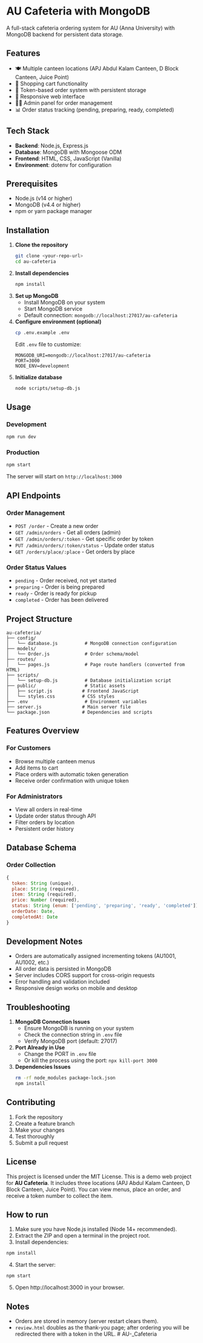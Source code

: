# AU Cafeteria with MongoDB
A full-stack cafeteria ordering system for AU (Anna University) with MongoDB backend for persistent data storage.
## Features
- 🍽️ Multiple canteen locations (APJ Abdul Kalam Canteen, D Block Canteen, Juice Point)
- 🛒 Shopping cart functionality
- 🎫 Token-based order system with persistent storage
- 📱 Responsive web interface
- 👨‍💼 Admin panel for order management
- 📊 Order status tracking (pending, preparing, ready, completed)
## Tech Stack
- **Backend**: Node.js, Express.js
- **Database**: MongoDB with Mongoose ODM
- **Frontend**: HTML, CSS, JavaScript (Vanilla)
- **Environment**: dotenv for configuration
## Prerequisites
- Node.js (v14 or higher)
- MongoDB (v4.4 or higher)
- npm or yarn package manager
## Installation
1. **Clone the repository**
   ```bash
   git clone <your-repo-url>
   cd au-cafeteria
   ```
2. **Install dependencies**
   ```bash
   npm install
   ```
3. **Set up MongoDB**
   - Install MongoDB on your system
   - Start MongoDB service
   - Default connection: `mongodb://localhost:27017/au-cafeteria`
4. **Configure environment (optional)**
   ```bash
   cp .env.example .env
   ```
   Edit `.env` file to customize:
   ```env
   MONGODB_URI=mongodb://localhost:27017/au-cafeteria
   PORT=3000
   NODE_ENV=development
   ```
5. **Initialize database**
   ```bash
   node scripts/setup-db.js
   ```
## Usage
### Development
```bash
npm run dev
```
### Production
```bash
npm start
```
The server will start on `http://localhost:3000`
## API Endpoints
### Order Management
- `POST /order` - Create a new order
- `GET /admin/orders` - Get all orders (admin)
- `GET /admin/orders/:token` - Get specific order by token
- `PUT /admin/orders/:token/status` - Update order status
- `GET /orders/place/:place` - Get orders by place
### Order Status Values
- `pending` - Order received, not yet started
- `preparing` - Order is being prepared
- `ready` - Order is ready for pickup
- `completed` - Order has been delivered
## Project Structure
```
au-cafeteria/
├── config/
│   └── database.js          # MongoDB connection configuration
├── models/
│   └── Order.js             # Order schema/model
├── routes/
│   └── pages.js             # Page route handlers (converted from HTML)
├── scripts/
│   └── setup-db.js          # Database initialization script
├── public/                  # Static assets
│   ├── script.js           # Frontend JavaScript
│   └── styles.css          # CSS styles
├── .env                     # Environment variables
├── server.js               # Main server file
└── package.json            # Dependencies and scripts
```
## Features Overview
### For Customers
- Browse multiple canteen menus
- Add items to cart
- Place orders with automatic token generation
- Receive order confirmation with unique token
### For Administrators
- View all orders in real-time
- Update order status through API
- Filter orders by location
- Persistent order history
## Database Schema
### Order Collection
```javascript
{
  token: String (unique),
  place: String (required),
  item: String (required),
  price: Number (required),
  status: String (enum: ['pending', 'preparing', 'ready', 'completed']),
  orderDate: Date,
  completedAt: Date
}
```
## Development Notes
- Orders are automatically assigned incrementing tokens (AU1001, AU1002, etc.)
- All order data is persisted in MongoDB
- Server includes CORS support for cross-origin requests
- Error handling and validation included
- Responsive design works on mobile and desktop
## Troubleshooting
1. **MongoDB Connection Issues**
   - Ensure MongoDB is running on your system
   - Check the connection string in `.env` file
   - Verify MongoDB port (default: 27017)
2. **Port Already in Use**
   - Change the PORT in `.env` file
   - Or kill the process using the port: `npx kill-port 3000`
3. **Dependencies Issues**
   ```bash
   rm -rf node_modules package-lock.json
   npm install
   ```
## Contributing
1. Fork the repository
2. Create a feature branch
3. Make your changes
4. Test thoroughly
5. Submit a pull request
## License
This project is licensed under the MIT License.
This is a demo web project for **AU Cafeteria**. It includes three locations (APJ Abdul Kalam Canteen, D Block Canteen, Juice Point). You can view menus, place an order, and receive a token number to collect the item.
## How to run
1. Make sure you have Node.js installed (Node 14+ recommended).
2. Extract the ZIP and open a terminal in the project root.
3. Install dependencies:
```bash
npm install
```
4. Start the server:
```bash
npm start
```
5. Open http://localhost:3000 in your browser.
## Notes
- Orders are stored in memory (server restart clears them).
- `review.html` doubles as the thank-you page; after ordering you will be redirected there with a token in the URL.
#   A U - _ C a f e t e r i a 
 